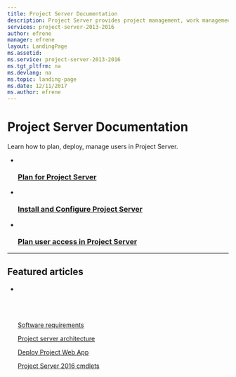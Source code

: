 ```yaml
---
title: Project Server Documentation
description: Project Server provides project management, work management, and portfolio management capabilities for the enterprise. With it, organizations can effectively initiate, select, plan, and deliver projects while tracking time and budget, while also providing extensive reporting capabilities. Learn how to deploy, configure, and manage Project Server with this content set.
services: project-server-2013-2016
author: efrene
manager: efrene
layout: LandingPage
ms.assetid: 
ms.service: project-server-2013-2016
ms.tgt_pltfrm: na
ms.devlang: na
ms.topic: landing-page
ms.date: 12/11/2017
ms.author: efrene
---
```

# Project Server Documentation

Learn how to plan, deploy, manage users in Project Server.

<ul class="panelContent cardsFTitle">
    <li>
        <a href="/Project/plan-for-project-server-2016">
        <div class="cardSize">
            <div class="cardPadding">
                <div class="card">
                    <div class="cardImageOuter">
                        <div class="cardImage">
                            <img src="https://docs.microsoft.com/media/common/i_road-map.svg" alt="" />
                        </div>
                    </div>
                    <div class="cardText">
                        <h3>Plan for Project Server</h3>
                    </div>
                </div>
            </div>
        </div>
        </a>
    </li>
    <li>
        <a href="/Project/install-and-configure-for-project-server-2016">
        <div class="cardSize">
            <div class="cardPadding">
                <div class="card">
                    <div class="cardImageOuter">
                        <div class="cardImage">
                            <img src="https://docs.microsoft.com/media/common/i_deploy.svg" alt="" />
                        </div>
                    </div>
                    <div class="cardText">
                        <h3>Install and Configure Project Server </h3>
                    </div>
                </div>
            </div>
        </div>
        </a>
    </li>
    <li>
        <a href="/rojPect/plan-user-access-in-project-server">
        <div class="cardSize">
            <div class="cardPadding">
                <div class="card">
                    <div class="cardImageOuter">
                        <div class="cardImage">
                            <img src="https://docs.microsoft.com/media/common/i_account-management.svg" alt="" />
                        </div>
                    </div>
                    <div class="cardText">
                        <h3>Plan user access in Project Server</h3>
                    </div>
                </div>
            </div>
        </div>
        </a>
    </li>   
</ul>

---

<h2>Featured articles</h2>
<ul class="panelContent cardsW">
    <li>
        <div class="cardSize">
            <div class="cardPadding">
                <div class="card">
                    <div class="cardText">
                        <p><a href="/Project/software-requirements-for-project-server-2016">Software requirements</a></p><p><a href="/Project/project-server-2016-architecture">Project server architecture</a></p><p><a href="/Project/deploy-project-web-app-0">Deploy Project Web App</a></p><p><a href="/Project/windows-powershell-for-project-server-2016-cmdlet-reference">Project Server 2016 cmdlets</a></p>
                    </div>
                </div>
            </div>
        </div>
    </li>
</ul>